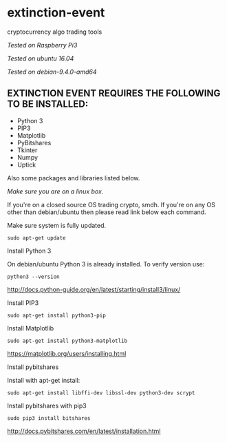 # extinction-event
cryptocurrency algo trading tools

*Tested on Raspberry Pi3*

*Tested on ubuntu 16.04*

*Tested on debian-9.4.0-amd64*

## EXTINCTION EVENT REQUIRES THE FOLLOWING TO BE INSTALLED:
* Python 3
* PIP3
* Matplotlib
* PyBitshares
* Tkinter
* Numpy
* Uptick

Also some packages and libraries listed below.

*Make sure you are on a linux box.*

If you're on a closed source OS trading crypto, smdh.  If you're on any OS other than debian/ubuntu then please read link below each command.

Make sure system is fully updated.

	sudo apt-get update

Install Python 3

On debian/ubuntu Python 3 is already installed.  To verify version use:

	python3 --version

http://docs.python-guide.org/en/latest/starting/install3/linux/

Install PIP3

	sudo apt-get install python3-pip

Install Matplotlib

	sudo apt-get install python3-matplotlib

https://matplotlib.org/users/installing.html

Install pybitshares

Install with apt-get install:
	
	sudo apt-get install libffi-dev libssl-dev python3-dev scrypt

Install pybitshares with pip3 

	sudo pip3 install bitshares
	
http://docs.pybitshares.com/en/latest/installation.html

